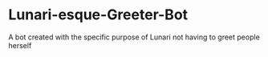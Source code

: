 # Lunari-esque-Greeter-Bot
A bot created with the specific purpose of Lunari not having to greet people herself
